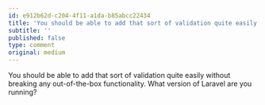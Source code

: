 ```yaml
---
id: e912b62d-c204-4f11-a1da-b85abcc22434
title: 'You should be able to add that sort of validation quite easily without breaking any out-of-the-box…'
subtitle: ''
published: false
type: comment
original: medium
---
```




You should be able to add that sort of validation quite easily without breaking any out-of-the-box functionality. What version of Laravel are you running?

